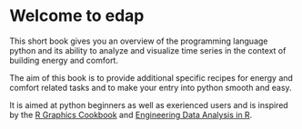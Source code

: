 Welcome to edap
===============

This short book gives you an overview of the programming language python and its ability to analyze and visualize time series in the context of building energy and comfort.

The aim of this book is to provide additional specific recipes for energy and comfort related tasks and to make your entry into python smooth and easy. 

It is aimed at python beginners as well as exerienced users and is inspired by the [R Graphics Cookbook](https://r-graphics.org/) and [Engineering Data Analysis in R](https://smogdr.github.io/edar_coursebook/).
